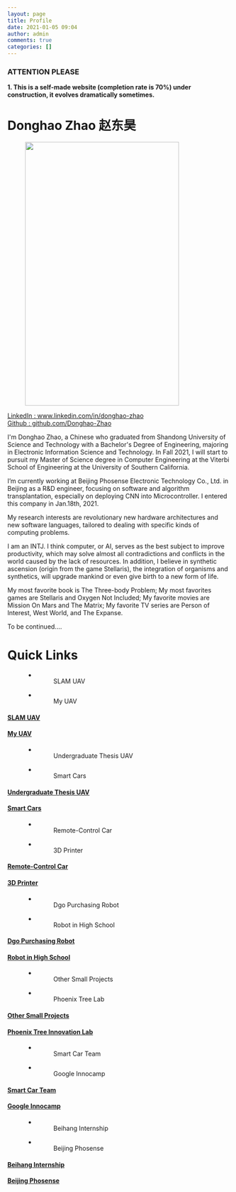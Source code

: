 ```yaml
---
layout: page
title: Profile
date: 2021-01-05 09:04
author: admin
comments: true
categories: []
---
```

<!-- wp:heading {"textAlign":"center","level":3,"textColor":"vivid-red"} -->
<h3 class="has-text-align-center has-vivid-red-color has-text-color"><strong>ATTENTION PLEASE</strong></h3>
<!-- /wp:heading -->

<!-- wp:paragraph {"align":"left","textColor":"vivid-red"} -->
<p class="has-text-align-left has-vivid-red-color has-text-color"><strong><strong>1. This is a self-made website (<strong>completion rate is 70%</strong></strong>) under construction, it evolves dramatically sometimes.</strong></p>
<!-- /wp:paragraph -->

<!-- wp:heading {"textAlign":"center","level":1} -->
<h1 class="has-text-align-center"><strong>Donghao Zhao 赵东昊</strong></h1>
<!-- /wp:heading -->

<!-- wp:columns -->
<div class="wp-block-columns"><!-- wp:column {"width":"33.33%"} -->
<div class="wp-block-column" style="flex-basis:33.33%"><!-- wp:image {"align":"center","id":436,"width":347,"height":594,"sizeSlug":"large","linkDestination":"none"} -->
<div class="wp-block-image"><figure class="aligncenter size-large is-resized"><img src="http://donghao.tech/wp-content/uploads/2021/01/slim-Donghao-Zhao-576x1024.jpg" alt="" class="wp-image-436" width="347" height="594"/></figure></div>
<!-- /wp:image -->

<!-- wp:paragraph -->
<p><a href="http://www.linkedin.com/in/donghao-zhao">LinkedIn : www.linkedin.com/in/donghao-zhao</a><br><a href="http://github.com/Donghao-Zhao">Github : github.com/Donghao-Zhao</a></p>
<!-- /wp:paragraph --></div>
<!-- /wp:column -->

<!-- wp:column {"width":"66.66%"} -->
<div class="wp-block-column" style="flex-basis:66.66%"><!-- wp:paragraph -->
<p>I'm Donghao Zhao, a Chinese who graduated from Shandong University of Science and Technology with a Bachelor's Degree of Engineering, majoring in Electronic Information Science and Technology. In Fall 2021, I will start to pursuit my Master of Science degree in Computer Engineering at the Viterbi School of Engineering at the University of Southern California.</p>
<!-- /wp:paragraph -->

<!-- wp:paragraph -->
<p>I’m currently working at Beijing Phosense Electronic Technology Co., Ltd. in Beijing as a R&amp;D engineer, focusing on software and algorithm transplantation, especially on deploying CNN into Microcontroller. I entered this company in Jan.18th, 2021.</p>
<!-- /wp:paragraph -->

<!-- wp:paragraph -->
<p>My research interests are revolutionary new hardware architectures and new software languages, tailored to dealing with specific kinds of computing problems.</p>
<!-- /wp:paragraph -->

<!-- wp:paragraph -->
<p>I am an INTJ. I think computer, or AI, serves as the best subject to improve productivity, which may solve almost all contradictions and conflicts in the world caused by the lack of resources. In addition, I believe in synthetic ascension (origin from the game Stellaris), the integration of organisms and synthetics, will upgrade mankind or even give birth to a new form of life.</p>
<!-- /wp:paragraph -->

<!-- wp:paragraph -->
<p>My most favorite book is The Three-body Problem; My most favorites games are Stellaris and Oxygen Not Included; My favorite movies are Mission On Mars and The Matrix; My favorite TV series are Person of Interest, West World, and The Expanse.</p>
<!-- /wp:paragraph -->

<!-- wp:paragraph -->
<p>To be continued....</p>
<!-- /wp:paragraph --></div>
<!-- /wp:column --></div>
<!-- /wp:columns -->

<!-- wp:heading {"textAlign":"center","level":1} -->
<h1 class="has-text-align-center"><strong>Quick Links</strong></h1>
<!-- /wp:heading -->

<!-- wp:gallery {"ids":[837,279],"linkTo":"none"} -->
<figure class="wp-block-gallery columns-2 is-cropped"><ul class="blocks-gallery-grid"><li class="blocks-gallery-item"><figure><img src="http://donghao.tech/wp-content/uploads/2021/02/31-1024x683.jpg" alt="" data-id="837" class="wp-image-837"/><figcaption class="blocks-gallery-item__caption">SLAM UAV</figcaption></figure></li><li class="blocks-gallery-item"><figure><img src="http://donghao.tech/wp-content/uploads/2021/01/IMG20170601083528-1024x768.jpg" alt="" data-id="279" class="wp-image-279"/><figcaption class="blocks-gallery-item__caption">My UAV</figcaption></figure></li></ul></figure>
<!-- /wp:gallery -->

<!-- wp:columns -->
<div class="wp-block-columns"><!-- wp:column -->
<div class="wp-block-column"><!-- wp:heading {"textAlign":"center","level":4} -->
<h4 class="has-text-align-center"><strong><a href="http://donghao.tech/uav-slam-uav/">SLAM UAV</a></strong></h4>
<!-- /wp:heading --></div>
<!-- /wp:column -->

<!-- wp:column -->
<div class="wp-block-column"><!-- wp:heading {"textAlign":"center","level":4} -->
<h4 class="has-text-align-center"><strong><a href="http://donghao.tech/uav-my-uav/">My UAV</a></strong></h4>
<!-- /wp:heading --></div>
<!-- /wp:column --></div>
<!-- /wp:columns -->

<!-- wp:gallery {"ids":[284,306],"linkTo":"none"} -->
<figure class="wp-block-gallery columns-2 is-cropped"><ul class="blocks-gallery-grid"><li class="blocks-gallery-item"><figure><img src="http://donghao.tech/wp-content/uploads/2021/01/IMG_20190504_185440-1024x768.jpg" alt="" data-id="284" class="wp-image-284"/><figcaption class="blocks-gallery-item__caption">Undergraduate Thesis UAV</figcaption></figure></li><li class="blocks-gallery-item"><figure><img src="http://donghao.tech/wp-content/uploads/2021/01/IMG20180723122256-1024x768.jpg" alt="" data-id="306" class="wp-image-306"/><figcaption class="blocks-gallery-item__caption">Smart Cars</figcaption></figure></li></ul></figure>
<!-- /wp:gallery -->

<!-- wp:columns -->
<div class="wp-block-columns"><!-- wp:column -->
<div class="wp-block-column"><!-- wp:heading {"textAlign":"center","level":4} -->
<h4 class="has-text-align-center"><strong><a href="http://donghao.tech/uav-undergraduate-thesis-uav/">Undergraduate Thesis UAV</a></strong></h4>
<!-- /wp:heading --></div>
<!-- /wp:column -->

<!-- wp:column -->
<div class="wp-block-column"><!-- wp:heading {"textAlign":"center","level":4} -->
<h4 class="has-text-align-center"><strong><a href="http://donghao.tech/car-smart-cars/">Smart Cars</a></strong></h4>
<!-- /wp:heading --></div>
<!-- /wp:column --></div>
<!-- /wp:columns -->

<!-- wp:gallery {"ids":[273,260],"linkTo":"none"} -->
<figure class="wp-block-gallery columns-2 is-cropped"><ul class="blocks-gallery-grid"><li class="blocks-gallery-item"><figure><img src="http://donghao.tech/wp-content/uploads/2021/01/IMG20180628153233-768x1024.jpg" alt="" data-id="273" class="wp-image-273"/><figcaption class="blocks-gallery-item__caption">Remote-Control Car</figcaption></figure></li><li class="blocks-gallery-item"><figure><img src="http://donghao.tech/wp-content/uploads/2021/01/IMG20170806231127-768x1024.jpg" alt="" data-id="260" class="wp-image-260"/><figcaption class="blocks-gallery-item__caption">3D Printer</figcaption></figure></li></ul></figure>
<!-- /wp:gallery -->

<!-- wp:columns -->
<div class="wp-block-columns"><!-- wp:column -->
<div class="wp-block-column"><!-- wp:heading {"textAlign":"center","level":4} -->
<h4 class="has-text-align-center"><strong><a href="http://donghao.tech/car-remote-control-car/">Remote-Control Car</a></strong></h4>
<!-- /wp:heading --></div>
<!-- /wp:column -->

<!-- wp:column -->
<div class="wp-block-column"><!-- wp:heading {"textAlign":"center","level":4} -->
<h4 class="has-text-align-center"><strong><a href="http://donghao.tech/3d-printer/">3D Printer</a></strong></h4>
<!-- /wp:heading --></div>
<!-- /wp:column --></div>
<!-- /wp:columns -->

<!-- wp:gallery {"ids":[217,853],"linkTo":"none"} -->
<figure class="wp-block-gallery columns-2 is-cropped"><ul class="blocks-gallery-grid"><li class="blocks-gallery-item"><figure><img src="http://donghao.tech/wp-content/uploads/2021/01/IMG20161111130952-1024x768.jpg" alt="" data-id="217" class="wp-image-217"/><figcaption class="blocks-gallery-item__caption">Dgo Purchasing Robot</figcaption></figure></li><li class="blocks-gallery-item"><figure><img src="http://donghao.tech/wp-content/uploads/2021/02/default-9.jpeg" alt="" data-id="853" class="wp-image-853"/><figcaption class="blocks-gallery-item__caption">Robot in High School</figcaption></figure></li></ul></figure>
<!-- /wp:gallery -->

<!-- wp:columns -->
<div class="wp-block-columns"><!-- wp:column -->
<div class="wp-block-column"><!-- wp:heading {"textAlign":"center","level":4} -->
<h4 class="has-text-align-center"><strong><a href="http://donghao.tech/car-dgo-purchasing-robot/">Dgo Purchasing Robot</a></strong></h4>
<!-- /wp:heading --></div>
<!-- /wp:column -->

<!-- wp:column -->
<div class="wp-block-column"><!-- wp:heading {"textAlign":"center","level":4} -->
<h4 class="has-text-align-center"><strong><a href="http://donghao.tech/car-robot-in-high-school/">Robot in High School</a></strong></h4>
<!-- /wp:heading --></div>
<!-- /wp:column --></div>
<!-- /wp:columns -->

<!-- wp:gallery {"ids":[819,346],"linkTo":"none"} -->
<figure class="wp-block-gallery columns-2 is-cropped"><ul class="blocks-gallery-grid"><li class="blocks-gallery-item"><figure><img src="http://donghao.tech/wp-content/uploads/2021/02/16132765211.png" alt="" data-id="819" class="wp-image-819"/><figcaption class="blocks-gallery-item__caption">Other Small Projects</figcaption></figure></li><li class="blocks-gallery-item"><figure><img src="http://donghao.tech/wp-content/uploads/2021/01/IMG20190106171911-1024x344.jpg" alt="" data-id="346" class="wp-image-346"/><figcaption class="blocks-gallery-item__caption">Phoenix Tree Lab</figcaption></figure></li></ul></figure>
<!-- /wp:gallery -->

<!-- wp:columns -->
<div class="wp-block-columns"><!-- wp:column -->
<div class="wp-block-column"><!-- wp:heading {"textAlign":"center","level":4} -->
<h4 class="has-text-align-center"><strong><a href="http://donghao.tech/other-small-projects/">Other Small Projects</a></strong></h4>
<!-- /wp:heading --></div>
<!-- /wp:column -->

<!-- wp:column -->
<div class="wp-block-column"><!-- wp:heading {"textAlign":"center","level":4} -->
<h4 class="has-text-align-center"><strong><a href="http://donghao.tech/phoenix-tree-innovation-lab/">Phoenix Tree Innovation Lab</a></strong></h4>
<!-- /wp:heading --></div>
<!-- /wp:column --></div>
<!-- /wp:columns -->

<!-- wp:gallery {"ids":[366,337],"linkTo":"none"} -->
<figure class="wp-block-gallery columns-2 is-cropped"><ul class="blocks-gallery-grid"><li class="blocks-gallery-item"><figure><img src="http://donghao.tech/wp-content/uploads/2021/01/IMG20180520152145-1024x768.jpg" alt="" data-id="366" class="wp-image-366"/><figcaption class="blocks-gallery-item__caption">Smart Car Team</figcaption></figure></li><li class="blocks-gallery-item"><figure><img src="http://donghao.tech/wp-content/uploads/2021/01/图片1.jpg" alt="" data-id="337" class="wp-image-337"/><figcaption class="blocks-gallery-item__caption">Google Innocamp</figcaption></figure></li></ul></figure>
<!-- /wp:gallery -->

<!-- wp:columns -->
<div class="wp-block-columns"><!-- wp:column -->
<div class="wp-block-column"><!-- wp:heading {"textAlign":"center","level":4} -->
<h4 class="has-text-align-center"><strong><a href="http://donghao.tech/smart-car-team/">Smart Car Team</a></strong></h4>
<!-- /wp:heading --></div>
<!-- /wp:column -->

<!-- wp:column -->
<div class="wp-block-column"><!-- wp:heading {"textAlign":"center","level":4} -->
<h4 class="has-text-align-center"><strong><a href="http://donghao.tech/google-innocamp/">Google Innocamp</a></strong></h4>
<!-- /wp:heading --></div>
<!-- /wp:column --></div>
<!-- /wp:columns -->

<!-- wp:gallery {"ids":[700,977],"linkTo":"none"} -->
<figure class="wp-block-gallery columns-2 is-cropped"><ul class="blocks-gallery-grid"><li class="blocks-gallery-item"><figure><img src="http://donghao.tech/wp-content/uploads/2021/02/111-1024x488.png" alt="" data-id="700" data-full-url="http://donghao.tech/wp-content/uploads/2021/02/111.png" data-link="http://donghao.tech/beihang-internship/111-2/" class="wp-image-700"/><figcaption class="blocks-gallery-item__caption">Beihang Internship</figcaption></figure></li><li class="blocks-gallery-item"><figure><img src="http://donghao.tech/wp-content/uploads/2021/04/Screenshot-2021-04-13-114414-1-1024x517.png" alt="" data-id="977" data-full-url="http://donghao.tech/wp-content/uploads/2021/04/Screenshot-2021-04-13-114414-1.png" data-link="http://donghao.tech/beijing-phosense/screenshot-2021-04-13-114414-1/" class="wp-image-977"/><figcaption class="blocks-gallery-item__caption">Beijing Phosense</figcaption></figure></li></ul></figure>
<!-- /wp:gallery -->

<!-- wp:columns -->
<div class="wp-block-columns"><!-- wp:column {"width":"50%"} -->
<div class="wp-block-column" style="flex-basis:50%"><!-- wp:heading {"textAlign":"center","level":4} -->
<h4 class="has-text-align-center"><strong><a href="http://donghao.tech/beihang-internship/">Beihang Internship</a></strong></h4>
<!-- /wp:heading --></div>
<!-- /wp:column -->

<!-- wp:column {"width":"50%"} -->
<div class="wp-block-column" style="flex-basis:50%"><!-- wp:heading {"textAlign":"center","level":4} -->
<h4 class="has-text-align-center"><a href="http://donghao.tech/beijing-phosense/"><strong>Beijing Phosense</strong></a></h4>
<!-- /wp:heading --></div>
<!-- /wp:column --></div>
<!-- /wp:columns -->

<!-- wp:paragraph -->
<p></p>
<!-- /wp:paragraph -->
